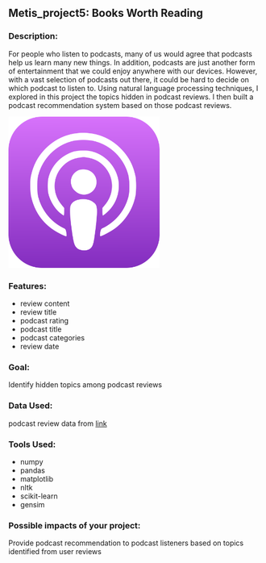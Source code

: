 ## Metis_project5: Books Worth Reading
### Description:
For people who listen to podcasts, many of us would agree that podcasts help us learn many new things. In addition, podcasts are just another form of entertainment that we could enjoy anywhere with our devices. However, with a vast selection of podcasts out there, it could be hard to decide on which podcast to listen to. Using natural language processing techniques, I explored in this project the topics hidden in podcast reviews. I then built a podcast recommendation system based on those podcast reviews. 

<img src="https://github.com/sarazong/Metis_project4/blob/master/images/Podcasts_logo.png" alt="podcast logo" width="300" height="300">

### Features:
- review content 
- review title
- podcast rating
- podcast title
- podcast categories
- review date

### Goal:
Identify hidden topics among podcast reviews

### Data Used:
podcast review data from [link](https://www.kaggle.com/thoughtvector/podcastreviews)

### Tools Used:
- numpy
- pandas
- matplotlib
- nltk
- scikit-learn
- gensim

### Possible impacts of your project:
Provide podcast recommendation to podcast listeners based on topics identified from user reviews
